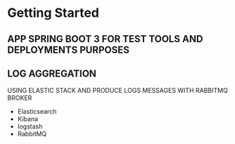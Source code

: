 # Getting Started

## APP SPRING BOOT 3 FOR TEST TOOLS AND DEPLOYMENTS PURPOSES

## LOG AGGREGATION

USING ELASTIC STACK AND PRODUCE LOGS MESSAGES WITH RABBITMQ BROKER

- Elasticsearch
- Kibana
- logstash
- RabbitMQ